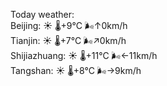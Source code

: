 Today weather:  
Beijing: ☀️ 🌡️+9°C 🌬️↑0km/h  
Tianjin: ☀️ 🌡️+7°C 🌬️↗0km/h  
Shijiazhuang: ☀️ 🌡️+11°C 🌬️←11km/h  
Tangshan: ☀️ 🌡️+8°C 🌬️→9km/h  
